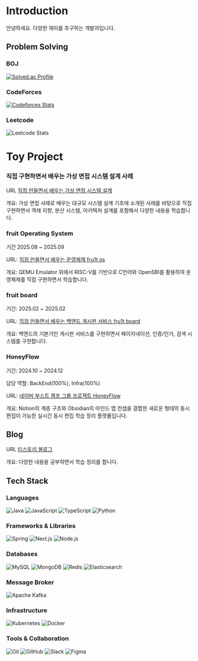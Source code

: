 # Introduction 
안녕하세요. 다양한 재미를 추구하는 개발자입니다.


## Problem Solving
### BOJ 
[![Solved.ac Profile](http://mazassumnida.wtf/api/v2/generate_badge?boj=ilovecoffee)](https://solved.ac/ilovecoffee/)

### CodeForces
[![Codeforces Stats](https://codeforces-readme-stats.vercel.app/api/card?username=fru1t)](https://codeforces.com/profile/fru1t)

### Leetcode
![Leetcode Stats](https://leetcard.jacoblin.cool/fru1t_)

# Toy Project
### 직접 구현하면서 배우는 가상 면접 시스템 설계 사례 
URL [직접 만들면서 배우는 가상 면접 시스템 설계](https://github.com/fru1tworld/system-design-interview-practice)

개요: 가상 면접 사례로 배우는 대규모 시스템 설계 기초에 소개된 사례를 바탕으로 직접 구현하면서 객체 지향, 분산 시스템, 아키텍처 설계를 포함해서 다양한 내용을 학습합니다. 

### fruit Operating System 
기간 2025.08 ~ 2025.09

URL: [직접 만들면서 배우는 운영체제 fru1t os](https://github.com/fru1tworld/fru1t-os)

개요: QEMU Emulator 위에서 RISC-V를 기반으로 C언어와 OpenSBI를 활용하여 운영체제를 직접 구현하면서 학습합니다. 

### fruit board
기간: 2025.02 ~ 2025.02

URL: [직접 만들면서 배우는 백엔드 게시판 서비스 fru1t board](https://github.com/fru1tworld/fru1tboard)

개요: 백엔드의 기본기인 게시판 서비스를 구현하면서 페이지네이션, 인증/인가, 검색 시스템를 구현합니다.

### HoneyFlow
기간: 2024.10 ~ 2024.12

담당 역할: BackEnd(100%), Infra(100%)

URL: [네이버 부스트 캠프 그룹 프로젝트 HoneyFlow](https://github.com/boostcampwm-2024/web29-honeyflow)

개요: Notion의 계층 구조와 Obsidian의 마인드 맵 컨셉을 결합한 새로운 형태의 동시 편집이 가능한 실시간 동시 편집 학습 정리 플랫폼입니다. 

## Blog

URL [티스토리 블로그](https://fru1tworld.tistory.com/)

개요: 다양한 내용을 공부하면서 학습 정리를 합니다. 

## Tech Stack

### Languages

![Java](https://img.shields.io/badge/Java-ED8B00?style=for-the-badge&logo=java&logoColor=white)
![JavaScript](https://img.shields.io/badge/JavaScript-F7DF1E?style=for-the-badge&logo=javascript&logoColor=black)
![TypeScript](https://img.shields.io/badge/TypeScript-007ACC?style=for-the-badge&logo=typescript&logoColor=white)
![Python](https://img.shields.io/badge/python-3776AB?style=for-the-badge&logo=python&logoColor=white)

### Frameworks & Libraries

![Spring](https://img.shields.io/badge/Spring-6DB33F?style=for-the-badge&logo=spring&logoColor=white)
![Next.js](https://img.shields.io/badge/Next.js-000000?style=for-the-badge&logo=next.js&logoColor=white)
![Node.js](https://img.shields.io/badge/Node.js-43853D?style=for-the-badge&logo=node.js&logoColor=white)


### Databases

![MySQL](https://img.shields.io/badge/MySQL-00000F?style=for-the-badge&logo=mysql&logoColor=white)
![MongoDB](https://img.shields.io/badge/MongoDB-4EA94B?style=for-the-badge&logo=mongodb&logoColor=white)
![Redis](https://img.shields.io/badge/Redis-DC382D?style=for-the-badge&logo=redis&logoColor=white)
![Elasticsearch](https://img.shields.io/badge/Elasticsearch-005571?style=for-the-badge&logo=elasticsearch&logoColor=white)

### Message Broker

![Apache Kafka](https://img.shields.io/badge/Apache_Kafka-231F20?style=for-the-badge&logo=apache-kafka&logoColor=white)

### Infrastructure

![Kubernetes](https://img.shields.io/badge/Kubernetes-326CE5?style=for-the-badge&logo=kubernetes&logoColor=white)
![Docker](https://img.shields.io/badge/Docker-2496ED?style=for-the-badge&logo=docker&logoColor=white)

### Tools & Collaboration

![Git](https://img.shields.io/badge/Git-F05032?style=for-the-badge&logo=git&logoColor=white)
![GitHub](https://img.shields.io/badge/GitHub-100000?style=for-the-badge&logo=github&logoColor=white)
![Slack](https://img.shields.io/badge/Slack-4A154B?style=for-the-badge&logo=slack&logoColor=white)
![Figma](https://img.shields.io/badge/Figma-F24E1E?style=for-the-badge&logo=figma&logoColor=white)

